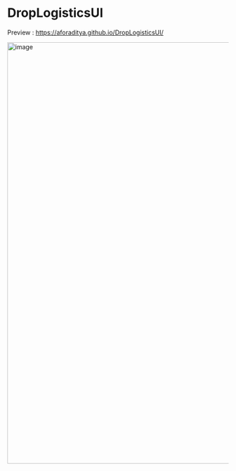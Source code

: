 # DropLogisticsUI

Preview : https://aforaditya.github.io/DropLogisticsUI/

<img width="959" alt="image" src="https://user-images.githubusercontent.com/75029064/166140195-5fb807a2-efd0-43ae-ae8c-fa2c77a1c435.png">
